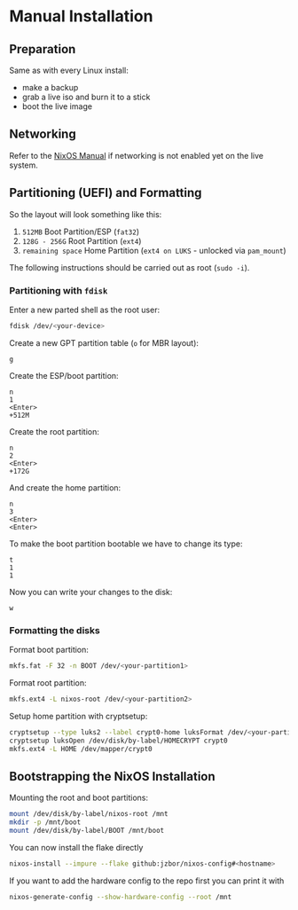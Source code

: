 # Manual Installation

## Preparation
Same as with every Linux install:
* make a backup
* grab a live iso and burn it to a stick
* boot the live image

## Networking
Refer to the [NixOS Manual](https://nixos.org/manual/nixos/stable/index.html#sec-installation-manual-networking) if networking is not enabled yet on the live system.

## Partitioning (UEFI) and Formatting
So the layout will look something like this:
1. `512MB` Boot Partition/ESP (`fat32`)
2. `128G - 256G` Root Partition (`ext4`)
3. `remaining space` Home Partition (`ext4 on LUKS` - unlocked via `pam_mount`)

The following instructions should be carried out as root (`sudo -i`).

### Partitioning with `fdisk`
Enter a new parted shell as the root user:
```sh
fdisk /dev/<your-device>
```
Create a new GPT partition table (`o` for MBR layout):
```
g
```
Create the ESP/boot partition:
```
n
1
<Enter>
+512M
```
Create the root partition:
```
n
2
<Enter>
+172G
```
And create the home partition:
```
n
3
<Enter>
<Enter>
```
To make the boot partition bootable we have to change its type:
```
t
1
1
```
Now you can write your changes to the disk:
```
w
```

### Formatting the disks
Format boot partition:
```sh
mkfs.fat -F 32 -n BOOT /dev/<your-partition1>
```
Format root partition:
```sh
mkfs.ext4 -L nixos-root /dev/<your-partition2>
```
Setup home partition with cryptsetup:
```sh
cryptsetup --type luks2 --label crypt0-home luksFormat /dev/<your-partition3>
cryptsetup luksOpen /dev/disk/by-label/HOMECRYPT crypt0
mkfs.ext4 -L HOME /dev/mapper/crypt0
```

## Bootstrapping the NixOS Installation
Mounting the root and boot partitions:
```sh
mount /dev/disk/by-label/nixos-root /mnt
mkdir -p /mnt/boot
mount /dev/disk/by-label/BOOT /mnt/boot
```

You can now install the flake directly
```sh
nixos-install --impure --flake github:jzbor/nixos-config#<hostname>
```

If you want to add the hardware config to the repo first you can print it with
```sh
nixos-generate-config --show-hardware-config --root /mnt
```




